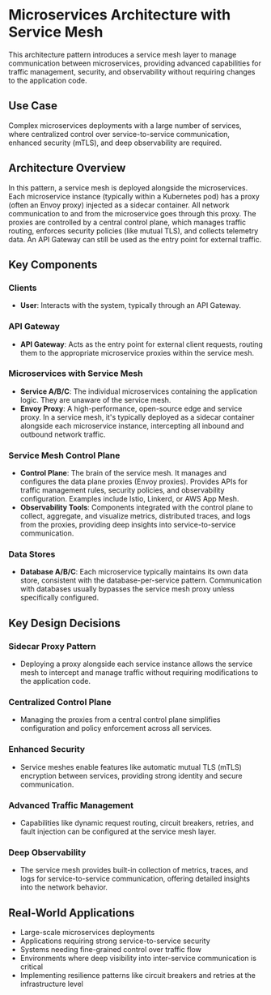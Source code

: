 # Microservices Architecture with Service Mesh

This architecture pattern introduces a service mesh layer to manage communication between microservices, providing advanced capabilities for traffic management, security, and observability without requiring changes to the application code.

## Use Case

Complex microservices deployments with a large number of services, where centralized control over service-to-service communication, enhanced security (mTLS), and deep observability are required.

## Architecture Overview

In this pattern, a service mesh is deployed alongside the microservices. Each microservice instance (typically within a Kubernetes pod) has a proxy (often an Envoy proxy) injected as a sidecar container. All network communication to and from the microservice goes through this proxy. The proxies are controlled by a central control plane, which manages traffic routing, enforces security policies (like mutual TLS), and collects telemetry data. An API Gateway can still be used as the entry point for external traffic.

## Key Components

### Clients
- **User**: Interacts with the system, typically through an API Gateway.

### API Gateway
- **API Gateway**: Acts as the entry point for external client requests, routing them to the appropriate microservice proxies within the service mesh.

### Microservices with Service Mesh
- **Service A/B/C**: The individual microservices containing the application logic. They are unaware of the service mesh.
- **Envoy Proxy**: A high-performance, open-source edge and service proxy. In a service mesh, it's typically deployed as a sidecar container alongside each microservice instance, intercepting all inbound and outbound network traffic.

### Service Mesh Control Plane
- **Control Plane**: The brain of the service mesh. It manages and configures the data plane proxies (Envoy proxies). Provides APIs for traffic management rules, security policies, and observability configuration. Examples include Istio, Linkerd, or AWS App Mesh.
- **Observability Tools**: Components integrated with the control plane to collect, aggregate, and visualize metrics, distributed traces, and logs from the proxies, providing deep insights into service-to-service communication.

### Data Stores
- **Database A/B/C**: Each microservice typically maintains its own data store, consistent with the database-per-service pattern. Communication with databases usually bypasses the service mesh proxy unless specifically configured.

## Key Design Decisions

### Sidecar Proxy Pattern
- Deploying a proxy alongside each service instance allows the service mesh to intercept and manage traffic without requiring modifications to the application code.

### Centralized Control Plane
- Managing the proxies from a central control plane simplifies configuration and policy enforcement across all services.

### Enhanced Security
- Service meshes enable features like automatic mutual TLS (mTLS) encryption between services, providing strong identity and secure communication.

### Advanced Traffic Management
- Capabilities like dynamic request routing, circuit breakers, retries, and fault injection can be configured at the service mesh layer.

### Deep Observability
- The service mesh provides built-in collection of metrics, traces, and logs for service-to-service communication, offering detailed insights into the network behavior.

## Real-World Applications

- Large-scale microservices deployments
- Applications requiring strong service-to-service security
- Systems needing fine-grained control over traffic flow
- Environments where deep visibility into inter-service communication is critical
- Implementing resilience patterns like circuit breakers and retries at the infrastructure level
